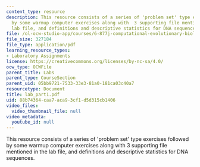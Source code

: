 ```yaml
---
content_type: resource
description: This resource consists of a series of 'problem set' type exercises followed
  by some warmup computer exercises along with  3 supporting file mentioned in the
  lab file, and definitions and descriptive statistics for DNA sequences.
file: /ol-ocw-studio-app/courses/6-877j-computational-evolutionary-biology-fall-2005/88b74364caa7aca93cf1d5d315cb1406_lab_part1.pdf
file_size: 327184
file_type: application/pdf
learning_resource_types:
- Laboratory Assignments
license: https://creativecommons.org/licenses/by-nc-sa/4.0/
ocw_type: OCWFile
parent_title: Labs
parent_type: CourseSection
parent_uid: 05bb9721-7533-33e3-81a0-181ca03c40a7
resourcetype: Document
title: lab_part1.pdf
uid: 88b74364-caa7-aca9-3cf1-d5d315cb1406
video_files:
  video_thumbnail_file: null
video_metadata:
  youtube_id: null
---
```

This resource consists of a series of 'problem set' type exercises followed by some warmup computer exercises along with  3 supporting file mentioned in the lab file, and definitions and descriptive statistics for DNA sequences.